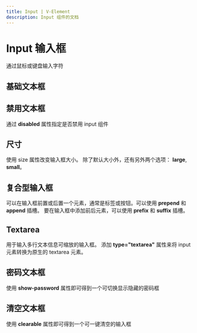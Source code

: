 ```yaml
---
title: Input | V-Element
description: Input 组件的文档
---
```


# Input 输入框
通过鼠标或键盘输入字符

## 基础文本框

<demo vue="../demo/Input/Basic.vue" title="基础文本框" description="Input 基础文本框"></demo>

## 禁用文本框

通过 **disabled** 属性指定是否禁用 input 组件


<demo vue="../demo/Input/Disable.vue" title="禁用文本框" description="Input 禁用文本框"></demo>

## 尺寸
使用 size 属性改变输入框大小。 除了默认大小外，还有另外两个选项： **large**, **small**。

<demo vue="../demo/Input/Size.vue" title="不同尺寸文本框" description="不同尺寸文本框"></demo>


## 复合型输入框

可以在输入框前置或后置一个元素，通常是标签或按钮。可以使用 **prepend** 和 **append** 插槽。
要在输入框中添加前后元素，可以使用 **prefix** 和 **suffix** 插槽。

<demo vue="../demo/Input/Combo.vue" title="复合型输入框" description="Input 复合型输入框"></demo>

## Textarea

用于输入多行文本信息可缩放的输入框。 添加 **type="textarea"** 属性来将 input 元素转换为原生的 textarea 元素。

<demo vue="../demo/Input/Textarea.vue" title="Textarea" description="Textarea"></demo>

## 密码文本框

使用 **show-password** 属性即可得到一个可切换显示隐藏的密码框

<demo vue="../demo/Input/Password.vue" title="密码文本框" description="Input 密码文本框"></demo>

## 清空文本框

使用 **clearable** 属性即可得到一个可一键清空的输入框


<demo vue="../demo/Input/Clear.vue" title="清空文本框" description="Input 清空文本框"></demo>
